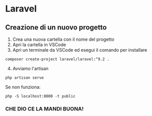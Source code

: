 # Laravel

## Creazione di un nuovo progetto

1. Crea una nuova cartella con il nome del progetto
2. Apri la cartella in VSCode
3. Apri un terminale da VSCode ed esegui il comando per installare

```
composer create-project laravel/laravel:^9.2 .
```

4. Avviamo l'artisan

```
php artisan serve
```

Se non funziona:

```
php -S localhost:8000 -t public
```

### CHE DIO CE LA MANDI BUONA!
